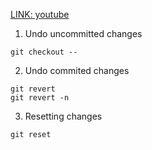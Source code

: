 [LINK: youtube](https://www.youtube.com/watch?v=3dk3s4LK-Wg&list=PLeo1K3hjS3usJuxZZUBdjAcilgfQHkRzW&index=5)

1) Undo uncommitted changes
```
git checkout --
```
2) Undo commited changes
```
git revert
git revert -n
```
3) Resetting changes
```
git reset
```
